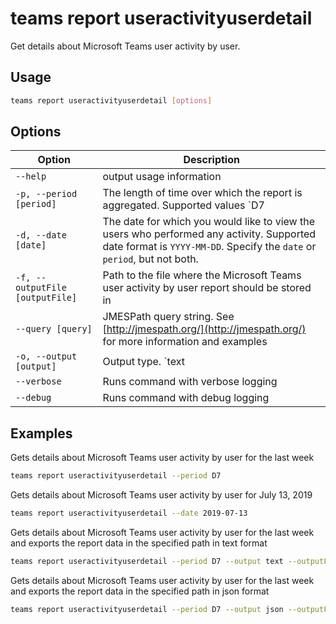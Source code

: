 # teams report useractivityuserdetail

Get details about Microsoft Teams user activity by user.

## Usage

```sh
teams report useractivityuserdetail [options]
```

## Options

Option|Description
------|-----------
`--help`|output usage information
`-p, --period [period]`|The length of time over which the report is aggregated. Supported values `D7|D30|D90|D180`. Specify the `period` or `date`, but not both.
`-d, --date [date]`|The date for which you would like to view the users who performed any activity. Supported date format is `YYYY-MM-DD`. Specify the `date` or `period`, but not both.
`-f, --outputFile [outputFile]`|Path to the file where the Microsoft Teams user activity by user report should be stored in
`--query [query]`|JMESPath query string. See [http://jmespath.org/](http://jmespath.org/) for more information and examples
`-o, --output [output]`|Output type. `text|json`. Default `text`
`--verbose`|Runs command with verbose logging
`--debug`|Runs command with debug logging

## Examples

Gets details about Microsoft Teams user activity by user for the last week

```sh
teams report useractivityuserdetail --period D7
```

Gets details about Microsoft Teams user activity by user for July 13, 2019

```sh
teams report useractivityuserdetail --date 2019-07-13
```

Gets details about Microsoft Teams user activity by user for the last week and exports the report data in the specified path in text format

```sh
teams report useractivityuserdetail --period D7 --output text --outputFile 'useractivityuserdetail.txt'
```

Gets details about Microsoft Teams user activity by user for the last week and exports the report data in the specified path in json format

```sh
teams report useractivityuserdetail --period D7 --output json --outputFile 'useractivityuserdetail.json'
```
